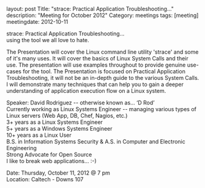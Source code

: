 layout: post
Title: "strace: Practical Application Troubleshooting..."
description: "Meeting for October 2012"
Category: meetings
tags: [meeting]
meetingdate: 2012-10-11


strace: Practical Application Troubleshooting...  
using the tool we all love to hate.

The Presentation will cover the Linux command line utility 'strace' and some of it's many uses.  It will cover the basics of Linux System Calls and their use.  The presentation will use examples throughout to provide genuine use-cases for the tool.  The Presentation is focused on Practical Application Troubleshooting, it will not be an in-depth guide to the various System Calls.  I will demonstrate many techniques that can help you to gain a deeper understanding of application execution flow on a Linux system.

Speaker: David Rodriguez  --  otherwise known as... ‘D Rod’   
  Currently working as Linux Systems Engineer -- managing various types of Linux servers (Web App, DB, Chef, Nagios, etc.)  
  3+ years as a Linux Systems Engineer  
  5+ years as a Windows Systems Engineer  
  10+ years as a Linux User  
  B.S. in Information Systems Security & A.S. in Computer and Electronic Engineering  
  Strong Advocate for Open Source  
  I like to break web applications...   :-)  


Date: Thursday, October 11, 2012 @ 7 pm <br/>
Location: Caltech - Downs 107
